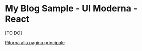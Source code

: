 # My Blog Sample - UI Moderna - React

[TO DO]

[Ritorna alla pagina principale](../../README.md)  


